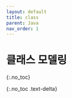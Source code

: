 ```yaml
---
layout: default
title: class
parent: Java
nav_order: 1
---
```


# 클래스 모델링

{:.no_toc}

{:.no_toc .text-delta}
